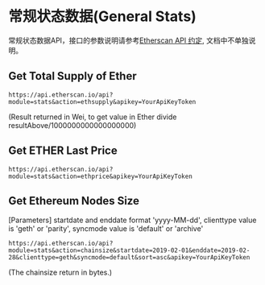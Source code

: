 # 常规状态数据(General Stats)

常规状态数据API，接口的参数说明请参考[Etherscan API 约定](Introduction.md), 文档中不单独说明。

## Get Total Supply of Ether


```
https://api.etherscan.io/api?module=stats&action=ethsupply&apikey=YourApiKeyToken
```

(Result returned in Wei, to get value in Ether divide resultAbove/1000000000000000000)

## Get ETHER Last Price


```
https://api.etherscan.io/api?module=stats&action=ethprice&apikey=YourApiKeyToken
```

## Get Ethereum Nodes Size

[Parameters] startdate and enddate format 'yyyy-MM-dd', clienttype value is 'geth' or 'parity', syncmode value is 'default' or 'archive'


```
https://api.etherscan.io/api?module=stats&action=chainsize&startdate=2019-02-01&enddate=2019-02-28&clienttype=geth&syncmode=default&sort=asc&apikey=YourApiKeyToken
```

(The chainsize return in bytes.)


